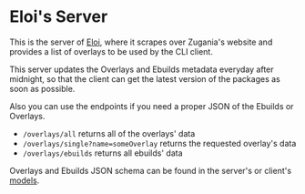 # Eloi's Server

This is the server of [Eloi](https://github.com/mbaraa/eloi), where it scrapes over Zugania's website and provides a list of overlays to be used by the CLI client.

This server updates the Overlays and Ebuilds metadata everyday after midnight, so that the client can get the latest version of the packages as soon as possible.

Also you can use the endpoints if you need a proper JSON of the Ebuilds or Overlays.

- `/overlays/all` returns all of the overlays' data
- `/overlays/single?name=someOverlay` returns the requested overlay's data
- `/overlays/ebuilds` returns all ebuilds' data

Overlays and Ebuilds JSON schema can be found in the server's or client's [models](https://github.com/mbaraa/eloi-server/tree/main/models).

